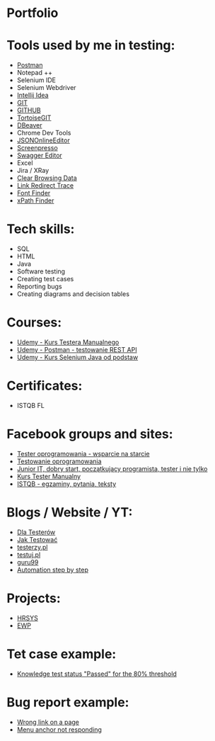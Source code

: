 # Portfolio

# Tools used by me in testing:
* [Postman](https://www.postman.com/)
* Notepad ++
* Selenium IDE
* Selenium Webdriver
* [Intellij Idea](https://www.jetbrains.com/idea/)
* [GIT](https://git-scm.com/)
* [GITHUB](https://github.com/)
* [TortoiseGIT](https://tortoisegit.org/)
* [DBeaver](https://dbeaver.io/) 
* Chrome Dev Tools
* [JSONOnlineEditor](https://jsoneditoronline.org) 
* [Screenpresso](https://www.screenpresso.com/)
* [Swagger Editor](https://editor.swagger.io/)
* Excel
* Jira / XRay
* [Clear Browsing Data](https://chrome.google.com/webstore/detail/clear-browsing-data/bjilljlpencdcpihofiobpnfgcakfdbe)
* [Link Redirect Trace](https://chrome.google.com/webstore/detail/link-redirect-trace/nnpljppamoaalgkieeciijbcccohlpoh?hl=en)
* [Font Finder](https://chrome.google.com/webstore/detail/font-finder/bhiichidigehdgphoambhjbekalahgha?hl=en)
* [xPath Finder](https://chrome.google.com/webstore/detail/xpath-finder/ihnknokegkbpmofmafnkoadfjkhlogph?hl=en)

# Tech skills:

* SQL
* HTML
* Java
* Software testing
* Creating test cases
* Reporting bugs
* Creating diagrams and decision tables

# Courses:

* [Udemy - Kurs Testera Manualnego](https://www.udemy.com/course/kurs-testowania-oprogramowania/learn/lecture/18697504#overview)
* [Udemy - Postman - testowanie REST API](https://www.udemy.com/course/kurs-postman/learn/lecture/21761286#overview)
* [Udemy - Kurs Selenium Java od podstaw](https://www.udemy.com/course/kurs-selenium-java/)

# Certificates:

* ISTQB FL

# Facebook groups and sites:

* [Tester oprogramowania - wsparcie na starcie](https://www.facebook.com/groups/testeroprogramowania/)
* [Testowanie oprogramowania](https://www.facebook.com/groups/TestowanieOprogramowania/?multi_permalinks=3678504718838746)
* [Junior IT, dobry start, początkujący programista, tester i nie tylko](https://www.facebook.com/groups/junioritdobrystart/?multi_permalinks=3736985749655329)
* [Kurs Tester Manualny](https://www.facebook.com/groups/246926649684135/)
* [ISTQB - egzaminy, pytania, teksty](https://www.facebook.com/groups/194288250951242/)

# Blogs / Website / YT:

* [Dla Testerów](https://www.dlatesterow.pl/)
* [Jak Testować](https://jaktestowac.pl/)
* [testerzy.pl](https://testerzy.pl/) 
* [testuj.pl](https://testerzy.pl/) 
* [guru99](https://www.guru99.com/software-testing.html) 
* [Automation step by step](https://www.youtube.com/channel/UCTt7pyY-o0eltq14glaG5dg) 

# Projects:

* [HRSYS](https://www.hrsys.pl/)
* [EWP](https://eploz.ezdrowie.gov.pl/)

# Tet case example:
* [Knowledge test status "Passed" for the 80% threshold](https://docs.google.com/spreadsheets/d/1A8omGCu4uLj7LQ95Vhs0PTnw-DCxNSdnZRoELpMiTtM/edit?usp=sharing)

# Bug report example:
* [Wrong link on a page](https://docs.google.com/spreadsheets/d/1tFZoxJ5fh7RzNP60SPV9pwnqLsm2d973QY0RmE8UeCM/edit?usp=sharing)
* [Menu anchor not responding](https://docs.google.com/spreadsheets/d/1k8APMRYj1TmWEjyiLzIJ_EkPFOJ4U7iI39GAY6kRu9Y/edit?usp=sharing)
